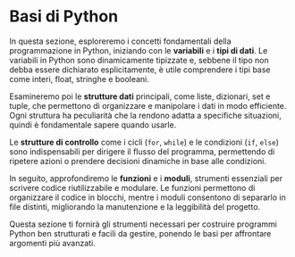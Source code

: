 # Basi di Python

In questa sezione, esploreremo i concetti fondamentali della programmazione in Python, iniziando con le **variabili** e i **tipi di dati**. Le variabili in Python sono dinamicamente tipizzate e, sebbene il tipo non debba essere dichiarato esplicitamente, è utile comprendere i tipi base come interi, float, stringhe e booleani.

Esamineremo poi le **strutture dati** principali, come liste, dizionari, set e tuple, che permettono di organizzare e manipolare i dati in modo efficiente. Ogni struttura ha peculiarità che la rendono adatta a specifiche situazioni, quindi è fondamentale sapere quando usarle.

Le **strutture di controllo** come i cicli (`for`, `while`) e le condizioni (`if`, `else`) sono indispensabili per dirigere il flusso del programma, permettendo di ripetere azioni o prendere decisioni dinamiche in base alle condizioni.

In seguito, approfondiremo le **funzioni** e i **moduli**, strumenti essenziali per scrivere codice riutilizzabile e modulare. Le funzioni permettono di organizzare il codice in blocchi, mentre i moduli consentono di separarlo in file distinti, migliorando la manutenzione e la leggibilità del progetto.

Questa sezione ti fornirà gli strumenti necessari per costruire programmi Python ben strutturati e facili da gestire, ponendo le basi per affrontare argomenti più avanzati.

